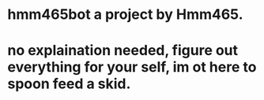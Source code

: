 # hmm465bot a project by Hmm465.

# no explaination needed, figure out everything for your self, im ot here to spoon feed a skid.
